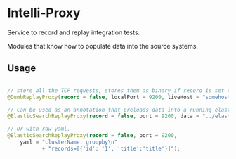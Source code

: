 Intelli-Proxy
===

Service to record and replay integration tests.

Modules that know how to populate data into the source systems.


Usage
---

```java

// store all the TCP requests, stores them as binary if record is set to true, replay's them if record is set to false.
@DumbReplayProxy(record = false, localPort = 9200, liveHost = "somehost", livePort = "8080")

// Can be used as an annotation that preloads data into a running elasticsearch
@ElasticSearchReplayProxy(record = false, port = 9200, data = "../elasticData.yaml");

// Or with raw yaml.
@ElasticSearchReplayProxy(record = false, port = 9200, 
    yaml = "clusterName: groupby\n" 
           + "records=[{'id': '1', 'title':'title'}]");

```